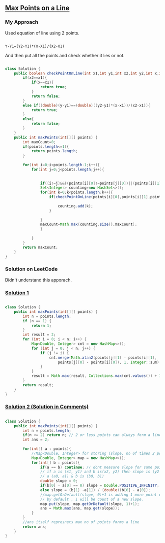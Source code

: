 ## [Max Points on a Line](https://leetcode.com/problems/max-points-on-a-line/)

### My Approach

Used equation of line using 2 points.

```

Y-Y1=(Y2-Y1)*(X-X1)/(X2-X1)

```

And then put all the points and check whether it lies or not.

```java

class Solution {
    public boolean checkPointOnLine(int x1,int y1,int x2,int y2,int x,int y){
        if(x2==x1){
            if(x==x1){
                return true;
            }
            return false;
        }
        else if((double)(y-y1)==(double)((y2-y1)*(x-x1))/(x2-x1)){
            return true;
        }
        else{
            return false;
        }
    }
    public int maxPoints(int[][] points) {
        int maxCount=0;
        if(points.length<=1){
            return points.length;
        }
        
        for(int i=0;i<points.length-1;i++){
            for(int j=0;j<points.length;j++){
                
                
                if((i!=j)&&((points[i][0]!=points[j][0])||(points[i][1]!=points[j][1]))){
                Set<Integer> counting=new HashSet<>();    
                for(int k=0;k<points.length;k++){
                    if(checkPointOnLine(points[i][0],points[i][1],points[j][0],points[j][1],points[k][0],points[k][1])){
                        
                        counting.add(k);
                    }
                    
                }
                maxCount=Math.max(counting.size(),maxCount);
                }
                
            }
        }
        return maxCount;
    }
}

```


### Solution on LeetCode


Didn't understand this apporach.

### [Solution 1](https://leetcode.com/problems/max-points-on-a-line/solutions/2910679/max-points-on-a-line/)

```java

class Solution {
    public int maxPoints(int[][] points) {
        int n = points.length;
        if (n == 1) {
            return 1;
        }
        int result = 2;
        for (int i = 0; i < n; i++) {
            Map<Double, Integer> cnt = new HashMap<>();
            for (int j = 0; j < n; j++) {
                if (j != i) {
                    cnt.merge(Math.atan2(points[j][1] - points[i][1],
                    	points[j][0] - points[i][0]), 1, Integer::sum);
                }
            }
            result = Math.max(result, Collections.max(cnt.values()) + 1);
        }
        return result;
    }
}

```


### [Solution 2 (Solution in Comments)](https://leetcode.com/problems/max-points-on-a-line/solutions/3017341/java-solution-with-explantation/)  

```java

class Solution {
    public int maxPoints(int[][] points) {
        int n = points.length;
        if(n <= 2) return n; // 2 or less points can always form a line.
        int ans = 2;
        
        for(int[] a : points){
            //Map<Double, Integer> for storing (slope, no of times 2 points generate this slope.)
            Map<Double, Integer> map = new HashMap<>();
            for(int[] b : points){
                if(a == b) continue; // dont measure slope for same points in plane.   
                // if a is (x1, y1) and b is(x2, y2) then slope is (y2 - y1)/(x2 -x1)
                // a (a0, a1) & b is (b0, b1)
                double slope = 0;
                if(b[0] - a[0] == 0) slope = Double.POSITIVE_INFINITY;
                else slope = (b[1] -a[1]) / (double)(b[0] - a[0]);
                //map.getOrDefault(slope, 0)+1 is adding 1 more point count for that slope if we already had that slope. 
                // by default , 1 will be count of a new slope.
                map.put(slope, map.getOrDefault(slope, 1)+1);
                ans = Math.max(ans, map.get(slope));             
            }
        } 
        //ans itself represnets max no of points forms a line 
        return ans;
    }
}

```

